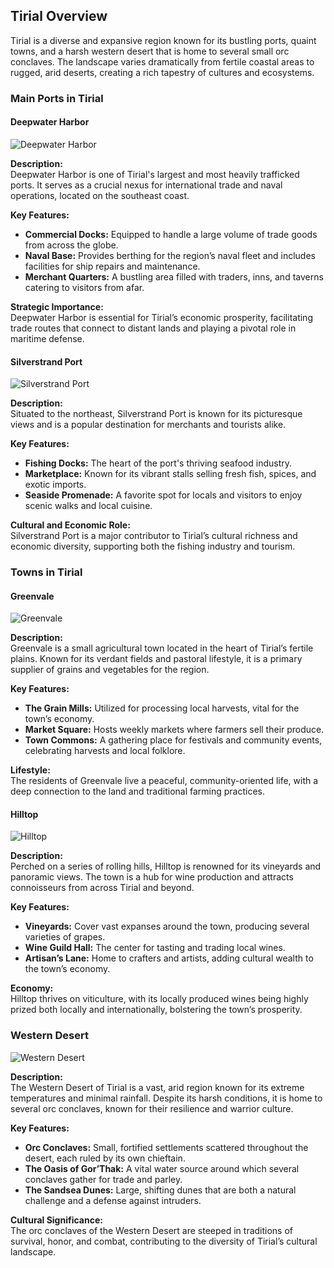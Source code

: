 ## Tirial Overview

Tirial is a diverse and expansive region known for its bustling ports, quaint towns, and a harsh western desert that is home to several small orc conclaves. The landscape varies dramatically from fertile coastal areas to rugged, arid deserts, creating a rich tapestry of cultures and ecosystems.

### Main Ports in Tirial

#### Deepwater Harbor

![Deepwater Harbor](assets/deepwater.png)

**Description:**  
Deepwater Harbor is one of Tirial's largest and most heavily trafficked ports. It serves as a crucial nexus for international trade and naval operations, located on the southeast coast.

**Key Features:**
- **Commercial Docks:** Equipped to handle a large volume of trade goods from across the globe.
- **Naval Base:** Provides berthing for the region’s naval fleet and includes facilities for ship repairs and maintenance.
- **Merchant Quarters:** A bustling area filled with traders, inns, and taverns catering to visitors from afar.

**Strategic Importance:**  
Deepwater Harbor is essential for Tirial’s economic prosperity, facilitating trade routes that connect to distant lands and playing a pivotal role in maritime defense.

#### Silverstrand Port

![Silverstrand Port](assets/silverstrand.png)

**Description:**  
Situated to the northeast, Silverstrand Port is known for its picturesque views and is a popular destination for merchants and tourists alike.

**Key Features:**
- **Fishing Docks:** The heart of the port's thriving seafood industry.
- **Marketplace:** Known for its vibrant stalls selling fresh fish, spices, and exotic imports.
- **Seaside Promenade:** A favorite spot for locals and visitors to enjoy scenic walks and local cuisine.

**Cultural and Economic Role:**  
Silverstrand Port is a major contributor to Tirial’s cultural richness and economic diversity, supporting both the fishing industry and tourism.

### Towns in Tirial

#### Greenvale

![Greenvale](assets/greenvale.png)

**Description:**  
Greenvale is a small agricultural town located in the heart of Tirial’s fertile plains. Known for its verdant fields and pastoral lifestyle, it is a primary supplier of grains and vegetables for the region.

**Key Features:**
- **The Grain Mills:** Utilized for processing local harvests, vital for the town’s economy.
- **Market Square:** Hosts weekly markets where farmers sell their produce.
- **Town Commons:** A gathering place for festivals and community events, celebrating harvests and local folklore.

**Lifestyle:**  
The residents of Greenvale live a peaceful, community-oriented life, with a deep connection to the land and traditional farming practices.

#### Hilltop

![Hilltop](assets/hilltop.png)

**Description:**  
Perched on a series of rolling hills, Hilltop is renowned for its vineyards and panoramic views. The town is a hub for wine production and attracts connoisseurs from across Tirial and beyond.

**Key Features:**
- **Vineyards:** Cover vast expanses around the town, producing several varieties of grapes.
- **Wine Guild Hall:** The center for tasting and trading local wines.
- **Artisan’s Lane:** Home to crafters and artists, adding cultural wealth to the town’s economy.

**Economy:**  
Hilltop thrives on viticulture, with its locally produced wines being highly prized both locally and internationally, bolstering the town’s prosperity.

### Western Desert

![Western Desert](assets/western-desert.png)

**Description:**  
The Western Desert of Tirial is a vast, arid region known for its extreme temperatures and minimal rainfall. Despite its harsh conditions, it is home to several orc conclaves, known for their resilience and warrior culture.

**Key Features:**
- **Orc Conclaves:** Small, fortified settlements scattered throughout the desert, each ruled by its own chieftain.
- **The Oasis of Gor’Thak:** A vital water source around which several conclaves gather for trade and parley.
- **The Sandsea Dunes:** Large, shifting dunes that are both a natural challenge and a defense against intruders.

**Cultural Significance:**  
The orc conclaves of the Western Desert are steeped in traditions of survival, honor, and combat, contributing to the diversity of Tirial’s cultural landscape.
